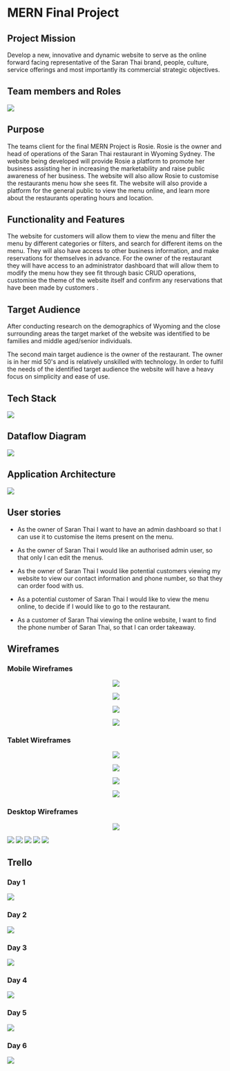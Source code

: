 # MERN Final Project 

## Project Mission

Develop a new, innovative and dynamic website to serve as the online forward facing representative of the Saran Thai brand, people, culture, service offerings and most importantly its commercial strategic objectives. 

## Team members and Roles

<img src="./IMG/Team diagram.png">




## Purpose 

The teams client for the final MERN Project is Rosie. Rosie is the owner and head of operations of the Saran Thai restaurant in Wyoming Sydney. The website being developed will provide Rosie a platform to promote her business assisting her in increasing the marketability and raise public awareness of her business.  The website will also allow Rosie to customise the restaurants menu how she sees fit. The website will also provide a platform for the general public to view the menu online, and learn more about the restaurants operating hours and location.

## Functionality and Features

The website for customers will allow them to view the menu and filter the menu by different categories or filters, and search for different items on the menu. They will also have access to  other business information, and make reservations for themselves in advance. For the owner of the restaurant they will have access to an administrator dashboard  that will allow them to modify the menu how they see fit through basic CRUD operations, customise the theme of the website itself and confirm any reservations that have been made by customers . 

## Target Audience

After conducting research on the demographics of Wyoming and the close surrounding areas the target market of the website was identified to be families and middle aged/senior individuals. 

The second main target audience is the owner of the restaurant. The owner is in her mid 50's and is relatively unskilled with technology.  In order to fulfil the needs of the identified target audience the website will have a heavy focus on simplicity and ease of use.  



## Tech Stack

<img src="./IMG/techstack.png">



## Dataflow Diagram

<img src="./IMG/saran dataflow.png">



## Application Architecture

<img src="./IMG/web architecture.png">

## User stories

- As the owner of Saran Thai I want to have an admin dashboard so that I can use it to customise the items present on the menu.

- As the owner of Saran Thai I would like an authorised admin user, so that only I can edit the menus.

- As the owner of Saran Thai I would like potential customers viewing my website to view our contact information and phone number, so that they can order food with us.

- As a potential customer of Saran Thai I would like to view the menu online, to decide if I would like to go to the restaurant.

- As a customer of Saran Thai viewing the online website, I want to find the phone number of Saran Thai, so that I can order takeaway.

## Wireframes



### Mobile Wireframes



<p align='center'><img src="./IMG/Annotated wirefames/mobile_homepage_user_admin.png"></p>
<p align='center'><img src="./IMG/Annotated wirefames/mobile_menupage_admin.png"></p>
<p align='center'><img src="./IMG/Annotated wirefames/mobile_menupage_admin.png"></p>
<p align='center'><img src="./IMG/Annotated wirefames/mobile_sign_in_sign_up.png"></p>

### Tablet Wireframes 

<p align='center'><img src="./IMG/Annotated wirefames/tablet_homepage_user_admin.png"></p>
<p align='center'><img src="./IMG/Annotated wirefames/tablet_menupage_user_admin.png"></p>
<p align='center'><img src="./IMG/Annotated wirefames/tablet_sign_in.png"></p>
<p align='center'><img src="./IMG/Annotated wirefames/tablet_sign_up.png"></p>



### Desktop Wireframes



<p align='center'><img src="./IMG/Annotated wirefames/desktop_homepage_admin.png"/></p>
<img src="./IMG/Annotated wirefames/desktop_homepage_user.png">





<img src="./IMG/Annotated wirefames/desktop_menupage_admin.png"/>



<img src="./IMG/Annotated wirefames/desktop_menupage_user.png">



<img src="./IMG/Annotated wirefames/desktop_sign_in.png">



<img src="./IMG/Annotated wirefames/desktop_sign_up.png">

## Trello

### Day 1

<img src='./IMG/Trello 1.png'>

### Day 2

<img src='./IMG/Trello 2.png'>

### Day 3

<img src='./IMG/Trello 3.png'>

### Day 4

<img src='./IMG/Trello 4.png'>

### Day 5

<img src='./IMG/Trello 5.png'>



### Day 6

<img src='./IMG/Trello 6.png'>
